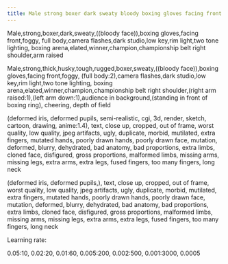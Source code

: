 ```yaml
---
title: Male strong boxer dark sweaty bloody boxing gloves facing front in front of boxing ring camera fl
---
```


Male,strong,boxer,dark,sweaty,((bloody face)),boxing gloves,facing front,foggy, full body,camera flashes,dark studio,low key,rim light,two tone lighting, boxing arena,elated,winner,champion,championship belt right shoulder,arm raised

Male,strong,thick,husky,tough,rugged,boxer,sweaty,((bloody face)),boxing gloves,facing front,foggy, (full body:2),camera flashes,dark studio,low key,rim light,two tone lighting, boxing arena,elated,winner,champion,championship belt right shoulder,(right arm raised:1),(left arm down:1),audience in background,(standing in front of  boxing ring), cheering, depth of field

(deformed iris, deformed pupils, semi-realistic, cgi, 3d, render,  sketch, cartoon, drawing, anime:1.4), text, close up, cropped, out of  frame, worst quality, low quality, jpeg artifacts, ugly, duplicate,  morbid, mutilated, extra fingers, mutated hands, poorly drawn hands,  poorly drawn face, mutation, deformed, blurry, dehydrated, bad anatomy,  bad proportions, extra limbs, cloned face, disfigured, gross  proportions, malformed limbs, missing arms, missing legs, extra arms,  extra legs, fused fingers, too many fingers, long neck

(deformed iris, deformed pupils,), text, close up, cropped, out of  frame, worst quality, low quality, jpeg artifacts, ugly, duplicate,  morbid, mutilated, extra fingers, mutated hands, poorly drawn hands,  poorly drawn face, mutation, deformed, blurry, dehydrated, bad anatomy,  bad proportions, extra limbs, cloned face, disfigured, gross  proportions, malformed limbs, missing arms, missing legs, extra arms,  extra legs, fused fingers, too many fingers, long neck





Learning rate:

0.05:10, 0.02:20, 0.01:60, 0.005:200, 0.002:500, 0.001:3000, 0.0005
